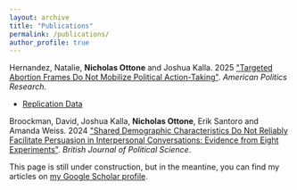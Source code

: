 ```yaml
---
layout: archive
title: "Publications"
permalink: /publications/
author_profile: true
---
```

Hernandez, Natalie, **Nicholas Ottone** and Joshua Kalla. 2025 ["Targeted Abortion Frames Do Not Mobilize Political Action-Taking"](https://journals.sagepub.com/doi/full/10.1177/1532673X251324137). *American Politics Research*.
  * [Replication Data](https://osf.io/j5vyd)

Broockman, David, Joshua Kalla, **Nicholas Ottone**, Erik Santoro and Amanda Weiss. 2024 ["Shared Demographic Characteristics Do Not Reliably Facilitate Persuasion in Interpersonal Conversations: Evidence from Eight Experiments"](https://www.cambridge.org/core/journals/british-journal-of-political-science/article/shared-demographic-characteristics-do-not-reliably-facilitate-persuasion-in-interpersonal-conversations-evidence-from-eight-experiments/6B7FA4A2CC36C4362C103BFDF97FB88C). *British Journal of Political Science*.

This page is still under construction, but in the meantine, you can find my articles on [my Google Scholar profile](https://scholar.google.com/citations?user=JtZ8mE8AAAAJ&hl=en&oi=ao).

